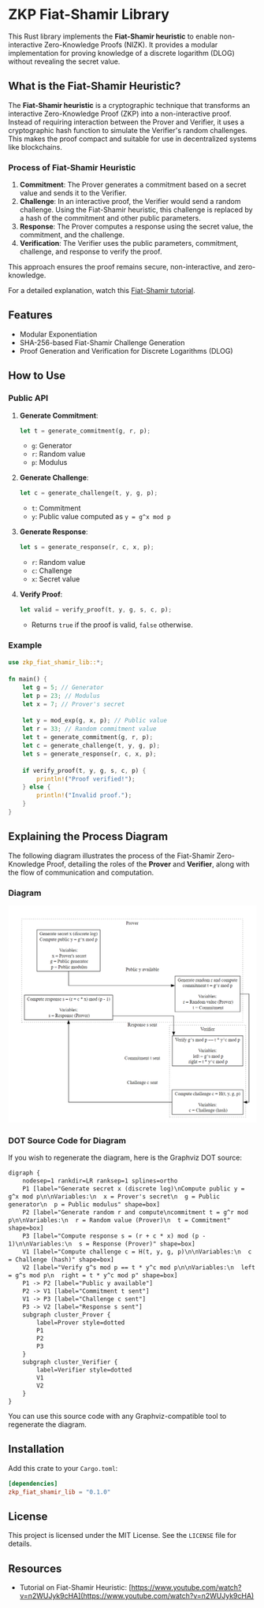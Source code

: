 # ZKP Fiat-Shamir Library

This Rust library implements the **Fiat-Shamir heuristic** to enable non-interactive Zero-Knowledge Proofs (NIZK). It provides a modular implementation for proving knowledge of a discrete logarithm (DLOG) without revealing the secret value.

## What is the Fiat-Shamir Heuristic?
The **Fiat-Shamir heuristic** is a cryptographic technique that transforms an interactive Zero-Knowledge Proof (ZKP) into a non-interactive proof. Instead of requiring interaction between the Prover and Verifier, it uses a cryptographic hash function to simulate the Verifier's random challenges. This makes the proof compact and suitable for use in decentralized systems like blockchains.

### **Process of Fiat-Shamir Heuristic**
1. **Commitment**: The Prover generates a commitment based on a secret value and sends it to the Verifier.
2. **Challenge**: In an interactive proof, the Verifier would send a random challenge. Using the Fiat-Shamir heuristic, this challenge is replaced by a hash of the commitment and other public parameters.
3. **Response**: The Prover computes a response using the secret value, the commitment, and the challenge.
4. **Verification**: The Verifier uses the public parameters, commitment, challenge, and response to verify the proof.

This approach ensures the proof remains secure, non-interactive, and zero-knowledge.

For a detailed explanation, watch this [Fiat-Shamir tutorial](https://www.youtube.com/watch?v=n2WUJyk9cHA).

## Features
- Modular Exponentiation
- SHA-256-based Fiat-Shamir Challenge Generation
- Proof Generation and Verification for Discrete Logarithms (DLOG)

## How to Use

### Public API
1. **Generate Commitment**:
   ```rust
   let t = generate_commitment(g, r, p);
   ```
   - `g`: Generator
   - `r`: Random value
   - `p`: Modulus

2. **Generate Challenge**:
   ```rust
   let c = generate_challenge(t, y, g, p);
   ```
   - `t`: Commitment
   - `y`: Public value computed as `y = g^x mod p`

3. **Generate Response**:
   ```rust
   let s = generate_response(r, c, x, p);
   ```
   - `r`: Random value
   - `c`: Challenge
   - `x`: Secret value

4. **Verify Proof**:
   ```rust
   let valid = verify_proof(t, y, g, s, c, p);
   ```
   - Returns `true` if the proof is valid, `false` otherwise.

### Example
```rust
use zkp_fiat_shamir_lib::*;

fn main() {
    let g = 5; // Generator
    let p = 23; // Modulus
    let x = 7; // Prover's secret

    let y = mod_exp(g, x, p); // Public value
    let r = 33; // Random commitment value
    let t = generate_commitment(g, r, p);
    let c = generate_challenge(t, y, g, p);
    let s = generate_response(r, c, x, p);

    if verify_proof(t, y, g, s, c, p) {
        println!("Proof verified!");
    } else {
        println!("Invalid proof.");
    }
}
```

## Explaining the Process Diagram
The following diagram illustrates the process of the Fiat-Shamir Zero-Knowledge Proof, detailing the roles of the **Prover** and **Verifier**, along with the flow of communication and computation.

### Diagram
![Fiat-Shamir Process Diagram](/docs/images/diagram.png)

### DOT Source Code for Diagram
If you wish to regenerate the diagram, here is the Graphviz DOT source:

```plaintext
digraph {
    nodesep=1 rankdir=LR ranksep=1 splines=ortho
    P1 [label="Generate secret x (discrete log)\nCompute public y = g^x mod p\n\nVariables:\n  x = Prover's secret\n  g = Public generator\n  p = Public modulus" shape=box]
    P2 [label="Generate random r and compute\ncommitment t = g^r mod p\n\nVariables:\n  r = Random value (Prover)\n  t = Commitment" shape=box]
    P3 [label="Compute response s = (r + c * x) mod (p - 1)\n\nVariables:\n  s = Response (Prover)" shape=box]
    V1 [label="Compute challenge c = H(t, y, g, p)\n\nVariables:\n  c = Challenge (hash)" shape=box]
    V2 [label="Verify g^s mod p == t * y^c mod p\n\nVariables:\n  left = g^s mod p\n  right = t * y^c mod p" shape=box]
    P1 -> P2 [label="Public y available"]
    P2 -> V1 [label="Commitment t sent"]
    V1 -> P3 [label="Challenge c sent"]
    P3 -> V2 [label="Response s sent"]
    subgraph cluster_Prover {
        label=Prover style=dotted
        P1
        P2
        P3
    }
    subgraph cluster_Verifier {
        label=Verifier style=dotted
        V1
        V2
    }
}
```

You can use this source code with any Graphviz-compatible tool to regenerate the diagram.

## Installation
Add this crate to your `Cargo.toml`:
```toml
[dependencies]
zkp_fiat_shamir_lib = "0.1.0"
```

## License
This project is licensed under the MIT License. See the `LICENSE` file for details.

## Resources
- Tutorial on Fiat-Shamir Heuristic: [https://www.youtube.com/watch?v=n2WUJyk9cHA](https://www.youtube.com/watch?v=n2WUJyk9cHA)

